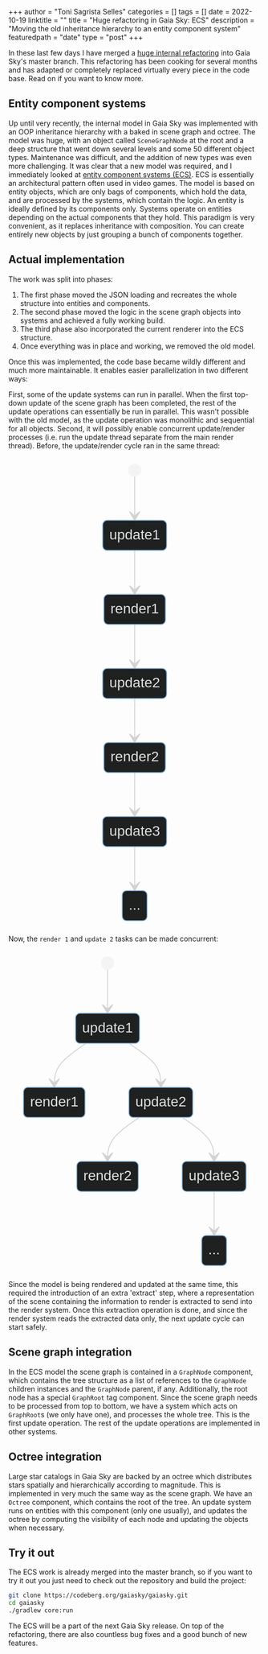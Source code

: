 +++
author = "Toni Sagrista Selles"
categories = []
tags = []
date = 2022-10-19
linktitle = ""
title = "Huge refactoring in Gaia Sky: ECS"
description = "Moving the old inheritance hierarchy to an entity component system"
featuredpath = "date"
type = "post"
+++

In these last few days I have merged a [huge internal refactoring](https://codeberg.org/gaiasky/gaiasky/pulls/655) into Gaia Sky's master
branch. This refactoring has been cooking for several months and has adapted or completely
replaced virtually every piece in the code base. Read on if you want to know more.

<!--more-->

Entity component systems
------------------------

Up until very recently, the internal model in Gaia Sky was implemented with an OOP inheritance hierarchy with
a baked in scene graph and octree. The model was huge, with an object called `SceneGraphNode` at the root and a 
deep structure that went down several levels and some 50 different object types. Maintenance was difficult,
and the addition of new types was even more challenging. 
It was clear that a new model was required, and I immediately looked at [entity component systems (ECS)](https://en.wikipedia.org/wiki/Entity_component_system).
ECS is essentially an architectural pattern often used in video games. The model is based on entity objects, which are
only bags of components, which hold the data, and are processed by the systems, which contain the logic. An entity is 
ideally defined by its components only. Systems operate on entities depending on the actual components that they
hold. This paradigm is very convenient, as it replaces inheritance with composition. You can create entirely
new objects by just grouping a bunch of components together.


Actual implementation
---------------------

The work was split into phases:

1. The first phase moved the JSON loading and recreates the whole structure into entities and components.
2. The second phase moved the logic in the scene graph objects into systems and achieved a fully working build.
3. The third phase also incorporated the current renderer into the ECS structure.
4. Once everything was in place and working, we removed the old model.

Once this was implemented, the code base became wildly different and much more maintainable. It enables easier parallelization in two different ways:

First, some of the update systems can run in parallel. When the first top-down update of the scene graph has been completed, the rest of the update operations can essentially be run in parallel. This wasn't possible with the old model, as the update operation was monolithic and sequential for all objects.
Second, it will possibly enable concurrent update/render processes (i.e. run the update thread separate from the main render thread). Before, the update/render cycle ran in the same thread:

<!-- SEQUENTIAL UPDATE -->
<div style="display:block; margin:auto; text-align: center">
<svg aria-labelledby="chart-title-mermaid chart-desc-mermaid" role="img" viewBox="0.000003814697265625 0 88.8125 534.7826538085938" style="max-width: 155.421875px;" height="534.7826538085938" class="statediagram" xmlns="http://www.w3.org/2000/svg" width="100%" id="mermaid"><title id="chart-title-mermaid"></title><desc id="chart-desc-mermaid"></desc><style>#mermaid {font-family:"trebuchet ms",verdana,arial,sans-serif;font-size:16px;fill:#ccc;}#mermaid .error-icon{fill:#a44141;}#mermaid .error-text{fill:#ddd;stroke:#ddd;}#mermaid .edge-thickness-normal{stroke-width:2px;}#mermaid .edge-thickness-thick{stroke-width:3.5px;}#mermaid .edge-pattern-solid{stroke-dasharray:0;}#mermaid .edge-pattern-dashed{stroke-dasharray:3;}#mermaid .edge-pattern-dotted{stroke-dasharray:2;}#mermaid .marker{fill:lightgrey;stroke:lightgrey;}#mermaid .marker.cross{stroke:lightgrey;}#mermaid svg{font-family:"trebuchet ms",verdana,arial,sans-serif;font-size:16px;}#mermaid defs #statediagram-barbEnd{fill:lightgrey;stroke:lightgrey;}#mermaid g.stateGroup text{fill:#81B1DB;stroke:none;font-size:10px;}#mermaid g.stateGroup text{fill:#ccc;stroke:none;font-size:10px;}#mermaid g.stateGroup .state-title{font-weight:bolder;fill:#e0dfdf;}#mermaid g.stateGroup rect{fill:#1f2020;stroke:#81B1DB;}#mermaid g.stateGroup line{stroke:lightgrey;stroke-width:1;}#mermaid .transition{stroke:lightgrey;stroke-width:1;fill:none;}#mermaid .stateGroup .composit{fill:#333;border-bottom:1px;}#mermaid .stateGroup .alt-composit{fill:#e0e0e0;border-bottom:1px;}#mermaid .state-note{stroke:hsl(180, 0%, 18.3529411765%);fill:hsl(180, 1.5873015873%, 28.3529411765%);}#mermaid .state-note text{fill:rgb(183.8476190475, 181.5523809523, 181.5523809523);stroke:none;font-size:10px;}#mermaid .stateLabel .box{stroke:none;stroke-width:0;fill:#1f2020;opacity:0.5;}#mermaid .edgeLabel .label rect{fill:#1f2020;opacity:0.5;}#mermaid .edgeLabel .label text{fill:#ccc;}#mermaid .label div .edgeLabel{color:#ccc;}#mermaid .stateLabel text{fill:#e0dfdf;font-size:10px;font-weight:bold;}#mermaid .node circle.state-start{fill:#f4f4f4;stroke:#f4f4f4;}#mermaid .node .fork-join{fill:#f4f4f4;stroke:#f4f4f4;}#mermaid .node circle.state-end{fill:#cccccc;stroke:#333;stroke-width:1.5;}#mermaid .end-state-inner{fill:#333;stroke-width:1.5;}#mermaid .node rect{fill:#1f2020;stroke:#81B1DB;stroke-width:1px;}#mermaid .node polygon{fill:#1f2020;stroke:#81B1DB;stroke-width:1px;}#mermaid #statediagram-barbEnd{fill:lightgrey;}#mermaid .statediagram-cluster rect{fill:#1f2020;stroke:#81B1DB;stroke-width:1px;}#mermaid .cluster-label,#mermaid .nodeLabel{color:#e0dfdf;}#mermaid .statediagram-cluster rect.outer{rx:5px;ry:5px;}#mermaid .statediagram-state .divider{stroke:#81B1DB;}#mermaid .statediagram-state .title-state{rx:5px;ry:5px;}#mermaid .statediagram-cluster.statediagram-cluster .inner{fill:#333;}#mermaid .statediagram-cluster.statediagram-cluster-alt .inner{fill:#555;}#mermaid .statediagram-cluster .inner{rx:0;ry:0;}#mermaid .statediagram-state rect.basic{rx:5px;ry:5px;}#mermaid .statediagram-state rect.divider{stroke-dasharray:10,10;fill:#555;}#mermaid .note-edge{stroke-dasharray:5;}#mermaid .statediagram-note rect{fill:hsl(180, 1.5873015873%, 28.3529411765%);stroke:hsl(180, 0%, 18.3529411765%);stroke-width:1px;rx:0;ry:0;}#mermaid .statediagram-note rect{fill:hsl(180, 1.5873015873%, 28.3529411765%);stroke:hsl(180, 0%, 18.3529411765%);stroke-width:1px;rx:0;ry:0;}#mermaid .statediagram-note text{fill:rgb(183.8476190475, 181.5523809523, 181.5523809523);}#mermaid .statediagram-note .nodeLabel{color:rgb(183.8476190475, 181.5523809523, 181.5523809523);}#mermaid .statediagram .edgeLabel{color:red;}#mermaid #dependencyStart,#mermaid #dependencyEnd{fill:lightgrey;stroke:lightgrey;stroke-width:1;}#mermaid :root{--mermaid-font-family:"trebuchet ms",verdana,arial,sans-serif;}</style><g><defs><marker orient="auto" markerUnits="strokeWidth" markerHeight="14" markerWidth="20" refY="7" refX="19" id="statediagram-barbEnd"><path d="M 19,7 L9,13 L14,7 L9,1 Z"></path></marker></defs><g class="root"><g class="clusters"></g><g class="edgePaths"><path marker-end="url(#statediagram-barbEnd)" style="fill:none" class="edge-thickness-normal transition" id="edge0" d="M44.40625,22.000000476837158L44.40625,26.166667222976685C44.40625,30.33333396911621,44.40625,38.666667461395264,44.40625,47.000000874201454C44.40625,55.33333428700765,44.40625,63.66666762034098,44.40625,67.83333428700765L44.40625,72.00000095367432"></path><path marker-end="url(#statediagram-barbEnd)" style="fill:none" class="edge-thickness-normal transition" id="edge1" d="M44.40625,106.13043689727783L44.40625,110.2971035639445C44.40625,114.46377023061116,44.40625,122.7971035639445,44.40625,131.13043689727783C44.40625,139.46377023061117,44.40625,147.7971035639445,44.40625,151.96377023061117L44.40625,156.13043689727783"></path><path marker-end="url(#statediagram-barbEnd)" style="fill:none" class="edge-thickness-normal transition" id="edge2" d="M44.40625,190.26087284088135L44.40625,194.427539507548C44.40625,198.5942061742147,44.40625,206.927539507548,44.40625,215.26087284088135C44.40625,223.5942061742147,44.40625,231.927539507548,44.40625,236.0942061742147L44.40625,240.26087284088135"></path><path marker-end="url(#statediagram-barbEnd)" style="fill:none" class="edge-thickness-normal transition" id="edge3" d="M44.40625,274.39130878448486L44.40625,278.55797545115155C44.40625,282.7246421178182,44.40625,291.05797545115155,44.40625,299.39130878448486C44.40625,307.7246421178182,44.40625,316.05797545115155,44.40625,320.2246421178182L44.40625,324.39130878448486"></path><path marker-end="url(#statediagram-barbEnd)" style="fill:none" class="edge-thickness-normal transition" id="edge4" d="M44.40625,358.5217447280884L44.40625,362.68841139475506C44.40625,366.8550780614217,44.40625,375.18841139475506,44.40625,383.5217447280884C44.40625,391.8550780614217,44.40625,400.18841139475506,44.40625,404.3550780614217L44.40625,408.5217447280884"></path><path marker-end="url(#statediagram-barbEnd)" style="fill:none" class="edge-thickness-normal transition" id="edge5" d="M44.40625,442.6521806716919L44.40625,446.8188473383586C44.40625,450.9855140050252,44.40625,459.3188473383586,44.40625,467.6521806716919C44.40625,475.9855140050252,44.40625,484.3188473383586,44.40625,488.4855140050252L44.40625,492.6521806716919"></path></g><g class="edgeLabels"><g class="edgeLabel"><g transform="translate(0, 0)" class="label"><rect height="0" width="0" ry="0" rx="0"></rect><foreignObject height="0" width="0"><div style="display: inline-block; white-space: nowrap;" xmlns="http://www.w3.org/1999/xhtml"><span class="edgeLabel"></span></div></foreignObject></g></g><g class="edgeLabel"><g transform="translate(0, 0)" class="label"><rect height="0" width="0" ry="0" rx="0"></rect><foreignObject height="0" width="0"><div style="display: inline-block; white-space: nowrap;" xmlns="http://www.w3.org/1999/xhtml"><span class="edgeLabel"></span></div></foreignObject></g></g><g class="edgeLabel"><g transform="translate(0, 0)" class="label"><rect height="0" width="0" ry="0" rx="0"></rect><foreignObject height="0" width="0"><div style="display: inline-block; white-space: nowrap;" xmlns="http://www.w3.org/1999/xhtml"><span class="edgeLabel"></span></div></foreignObject></g></g><g class="edgeLabel"><g transform="translate(0, 0)" class="label"><rect height="0" width="0" ry="0" rx="0"></rect><foreignObject height="0" width="0"><div style="display: inline-block; white-space: nowrap;" xmlns="http://www.w3.org/1999/xhtml"><span class="edgeLabel"></span></div></foreignObject></g></g><g class="edgeLabel"><g transform="translate(0, 0)" class="label"><rect height="0" width="0" ry="0" rx="0"></rect><foreignObject height="0" width="0"><div style="display: inline-block; white-space: nowrap;" xmlns="http://www.w3.org/1999/xhtml"><span class="edgeLabel"></span></div></foreignObject></g></g><g class="edgeLabel"><g transform="translate(0, 0)" class="label"><rect height="0" width="0" ry="0" rx="0"></rect><foreignObject height="0" width="0"><div style="display: inline-block; white-space: nowrap;" xmlns="http://www.w3.org/1999/xhtml"><span class="edgeLabel"></span></div></foreignObject></g></g></g><g class="nodes"><g transform="translate(44.40625, 15.000000476837158)" id="state-root_start-0" class="node default"><circle height="14" width="14" r="7" class="state-start"></circle></g><g transform="translate(44.40625, 89.06521892547607)" id="state-update1-1" class="node statediagram-state"><rect height="34.130435943603516" width="72.81250381469727" y="-17.065217971801758" x="-36.40625190734863" style="" class="basic label-container"></rect><g transform="translate(-28.906251907348633, -9.565217971801758)" style="" class="label"><foreignObject height="19.130435943603516" width="57.812503814697266"><div style="display: inline-block; white-space: nowrap;" xmlns="http://www.w3.org/1999/xhtml"><span class="nodeLabel">update1</span></div></foreignObject></g></g><g transform="translate(44.40625, 173.1956548690796)" id="state-render1-2" class="node statediagram-state"><rect height="34.130435943603516" width="70.12228393554688" y="-17.065217971801758" x="-35.06114196777344" style="" class="basic label-container"></rect><g transform="translate(-27.561141967773438, -9.565217971801758)" style="" class="label"><foreignObject height="19.130435943603516" width="55.122283935546875"><div style="display: inline-block; white-space: nowrap;" xmlns="http://www.w3.org/1999/xhtml"><span class="nodeLabel">render1</span></div></foreignObject></g></g><g transform="translate(44.40625, 257.3260908126831)" id="state-update2-3" class="node statediagram-state"><rect height="34.130435943603516" width="72.81250381469727" y="-17.065217971801758" x="-36.40625190734863" style="" class="basic label-container"></rect><g transform="translate(-28.906251907348633, -9.565217971801758)" style="" class="label"><foreignObject height="19.130435943603516" width="57.812503814697266"><div style="display: inline-block; white-space: nowrap;" xmlns="http://www.w3.org/1999/xhtml"><span class="nodeLabel">update2</span></div></foreignObject></g></g><g transform="translate(44.40625, 341.4565267562866)" id="state-render2-4" class="node statediagram-state"><rect height="34.130435943603516" width="70.12228393554688" y="-17.065217971801758" x="-35.06114196777344" style="" class="basic label-container"></rect><g transform="translate(-27.561141967773438, -9.565217971801758)" style="" class="label"><foreignObject height="19.130435943603516" width="55.122283935546875"><div style="display: inline-block; white-space: nowrap;" xmlns="http://www.w3.org/1999/xhtml"><span class="nodeLabel">render2</span></div></foreignObject></g></g><g transform="translate(44.40625, 425.58696269989014)" id="state-update3-5" class="node statediagram-state"><rect height="34.130435943603516" width="72.81250381469727" y="-17.065217971801758" x="-36.40625190734863" style="" class="basic label-container"></rect><g transform="translate(-28.906251907348633, -9.565217971801758)" style="" class="label"><foreignObject height="19.130435943603516" width="57.812503814697266"><div style="display: inline-block; white-space: nowrap;" xmlns="http://www.w3.org/1999/xhtml"><span class="nodeLabel">update3</span></div></foreignObject></g></g><g transform="translate(44.40625, 509.71739864349365)" id="state-...-5" class="node statediagram-state"><rect height="34.130435943603516" width="28.342391967773438" y="-17.065217971801758" x="-14.171195983886719" style="" class="basic label-container"></rect><g transform="translate(-6.671195983886719, -9.565217971801758)" style="" class="label"><foreignObject height="19.130435943603516" width="13.342391967773438"><div style="display: inline-block; white-space: nowrap;" xmlns="http://www.w3.org/1999/xhtml"><span class="nodeLabel">...</span></div></foreignObject></g></g></g></g></g></svg>
</div>

Now, the `render 1` and `update 2` tasks can be made concurrent:

<!-- CONCURRENT UPDATE -->
<div style="display:block; margin:auto; text-align: center">
<svg aria-labelledby="chart-title-mermaid chart-desc-mermaid" role="img" viewBox="0 0 269.66845703125 366.521728515625" style="max-width: 471.9197998046875px;" height="366.521728515625" class="statediagram" xmlns="http://www.w3.org/2000/svg" width="100%" id="mermaid"><title id="chart-title-mermaid"></title><desc id="chart-desc-mermaid"></desc><style>#mermaid {font-family:"trebuchet ms",verdana,arial,sans-serif;font-size:16px;fill:#ccc;}#mermaid .error-icon{fill:#a44141;}#mermaid .error-text{fill:#ddd;stroke:#ddd;}#mermaid .edge-thickness-normal{stroke-width:2px;}#mermaid .edge-thickness-thick{stroke-width:3.5px;}#mermaid .edge-pattern-solid{stroke-dasharray:0;}#mermaid .edge-pattern-dashed{stroke-dasharray:3;}#mermaid .edge-pattern-dotted{stroke-dasharray:2;}#mermaid .marker{fill:lightgrey;stroke:lightgrey;}#mermaid .marker.cross{stroke:lightgrey;}#mermaid svg{font-family:"trebuchet ms",verdana,arial,sans-serif;font-size:16px;}#mermaid defs #statediagram-barbEnd{fill:lightgrey;stroke:lightgrey;}#mermaid g.stateGroup text{fill:#81B1DB;stroke:none;font-size:10px;}#mermaid g.stateGroup text{fill:#ccc;stroke:none;font-size:10px;}#mermaid g.stateGroup .state-title{font-weight:bolder;fill:#e0dfdf;}#mermaid g.stateGroup rect{fill:#1f2020;stroke:#81B1DB;}#mermaid g.stateGroup line{stroke:lightgrey;stroke-width:1;}#mermaid .transition{stroke:lightgrey;stroke-width:1;fill:none;}#mermaid .stateGroup .composit{fill:#333;border-bottom:1px;}#mermaid .stateGroup .alt-composit{fill:#e0e0e0;border-bottom:1px;}#mermaid .state-note{stroke:hsl(180, 0%, 18.3529411765%);fill:hsl(180, 1.5873015873%, 28.3529411765%);}#mermaid .state-note text{fill:rgb(183.8476190475, 181.5523809523, 181.5523809523);stroke:none;font-size:10px;}#mermaid .stateLabel .box{stroke:none;stroke-width:0;fill:#1f2020;opacity:0.5;}#mermaid .edgeLabel .label rect{fill:#1f2020;opacity:0.5;}#mermaid .edgeLabel .label text{fill:#ccc;}#mermaid .label div .edgeLabel{color:#ccc;}#mermaid .stateLabel text{fill:#e0dfdf;font-size:10px;font-weight:bold;}#mermaid .node circle.state-start{fill:#f4f4f4;stroke:#f4f4f4;}#mermaid .node .fork-join{fill:#f4f4f4;stroke:#f4f4f4;}#mermaid .node circle.state-end{fill:#cccccc;stroke:#333;stroke-width:1.5;}#mermaid .end-state-inner{fill:#333;stroke-width:1.5;}#mermaid .node rect{fill:#1f2020;stroke:#81B1DB;stroke-width:1px;}#mermaid .node polygon{fill:#1f2020;stroke:#81B1DB;stroke-width:1px;}#mermaid #statediagram-barbEnd{fill:lightgrey;}#mermaid .statediagram-cluster rect{fill:#1f2020;stroke:#81B1DB;stroke-width:1px;}#mermaid .cluster-label,#mermaid .nodeLabel{color:#e0dfdf;}#mermaid .statediagram-cluster rect.outer{rx:5px;ry:5px;}#mermaid .statediagram-state .divider{stroke:#81B1DB;}#mermaid .statediagram-state .title-state{rx:5px;ry:5px;}#mermaid .statediagram-cluster.statediagram-cluster .inner{fill:#333;}#mermaid .statediagram-cluster.statediagram-cluster-alt .inner{fill:#555;}#mermaid .statediagram-cluster .inner{rx:0;ry:0;}#mermaid .statediagram-state rect.basic{rx:5px;ry:5px;}#mermaid .statediagram-state rect.divider{stroke-dasharray:10,10;fill:#555;}#mermaid .note-edge{stroke-dasharray:5;}#mermaid .statediagram-note rect{fill:hsl(180, 1.5873015873%, 28.3529411765%);stroke:hsl(180, 0%, 18.3529411765%);stroke-width:1px;rx:0;ry:0;}#mermaid .statediagram-note rect{fill:hsl(180, 1.5873015873%, 28.3529411765%);stroke:hsl(180, 0%, 18.3529411765%);stroke-width:1px;rx:0;ry:0;}#mermaid .statediagram-note text{fill:rgb(183.8476190475, 181.5523809523, 181.5523809523);}#mermaid .statediagram-note .nodeLabel{color:rgb(183.8476190475, 181.5523809523, 181.5523809523);}#mermaid .statediagram .edgeLabel{color:red;}#mermaid #dependencyStart,#mermaid #dependencyEnd{fill:lightgrey;stroke:lightgrey;stroke-width:1;}#mermaid :root{--mermaid-font-family:"trebuchet ms",verdana,arial,sans-serif;}</style><g><defs><marker orient="auto" markerUnits="strokeWidth" markerHeight="14" markerWidth="20" refY="7" refX="19" id="statediagram-barbEnd"><path d="M 19,7 L9,13 L14,7 L9,1 Z"></path></marker></defs><g class="root"><g class="clusters"></g><g class="edgePaths"><path marker-end="url(#statediagram-barbEnd)" style="fill:none" class="edge-thickness-normal transition" id="edge6" d="M103.79483795166016,22.000000476837158L103.79483795166016,26.166667222976685C103.79483795166016,30.33333396911621,103.79483795166016,38.666667461395264,103.79483795166016,47.000000874201454C103.79483795166016,55.33333428700765,103.79483795166016,63.66666762034098,103.79483795166016,67.83333428700765L103.79483795166016,72.00000095367432"></path><path marker-end="url(#statediagram-barbEnd)" style="fill:none" class="edge-thickness-normal transition" id="edge7" d="M79.15610290711726,106.13043689727783L73.14027608389328,110.2971035639445C67.12444926066932,114.46377023061116,55.09279561422138,122.7971035639445,49.076968790997405,131.13043689727783C43.06114196777344,139.46377023061117,43.06114196777344,147.7971035639445,43.06114196777344,151.96377023061117L43.06114196777344,156.13043689727783"></path><path marker-end="url(#statediagram-barbEnd)" style="fill:none" class="edge-thickness-normal transition" id="edge8" d="M128.43357299620305,106.13043689727783L134.44939981942704,110.2971035639445C140.465226642651,114.46377023061116,152.49688028909893,122.7971035639445,158.51270711232291,131.13043689727783C164.52853393554688,139.46377023061117,164.52853393554688,147.7971035639445,164.52853393554688,151.96377023061117L164.52853393554688,156.13043689727783"></path><path marker-end="url(#statediagram-barbEnd)" style="fill:none" class="edge-thickness-normal transition" id="edge9" d="M139.88979889100398,190.26087284088135L133.87397206778,194.427539507548C127.85814524455604,198.5942061742147,115.82649159810809,206.927539507548,109.81066477488412,215.26087284088135C103.79483795166016,223.5942061742147,103.79483795166016,231.927539507548,103.79483795166016,236.0942061742147L103.79483795166016,240.26087284088135"></path><path marker-end="url(#statediagram-barbEnd)" style="fill:none" class="edge-thickness-normal transition" id="edge10" d="M189.16726898008977,190.26087284088135L195.18309580331376,194.427539507548C201.19892262653772,198.5942061742147,213.23057627298567,206.927539507548,219.24640309620963,215.26087284088135C225.2622299194336,223.5942061742147,225.2622299194336,231.927539507548,225.2622299194336,236.0942061742147L225.2622299194336,240.26087284088135"></path><path marker-end="url(#statediagram-barbEnd)" style="fill:none" class="edge-thickness-normal transition" id="edge11" d="M225.2622299194336,274.39130878448486L225.2622299194336,278.55797545115155C225.2622299194336,282.7246421178182,225.2622299194336,291.05797545115155,225.2622299194336,299.39130878448486C225.2622299194336,307.7246421178182,225.2622299194336,316.05797545115155,225.2622299194336,320.2246421178182L225.2622299194336,324.39130878448486"></path></g><g class="edgeLabels"><g class="edgeLabel"><g transform="translate(0, 0)" class="label"><rect height="0" width="0" ry="0" rx="0"></rect><foreignObject height="0" width="0"><div style="display: inline-block; white-space: nowrap;" xmlns="http://www.w3.org/1999/xhtml"><span class="edgeLabel"></span></div></foreignObject></g></g><g class="edgeLabel"><g transform="translate(0, 0)" class="label"><rect height="0" width="0" ry="0" rx="0"></rect><foreignObject height="0" width="0"><div style="display: inline-block; white-space: nowrap;" xmlns="http://www.w3.org/1999/xhtml"><span class="edgeLabel"></span></div></foreignObject></g></g><g class="edgeLabel"><g transform="translate(0, 0)" class="label"><rect height="0" width="0" ry="0" rx="0"></rect><foreignObject height="0" width="0"><div style="display: inline-block; white-space: nowrap;" xmlns="http://www.w3.org/1999/xhtml"><span class="edgeLabel"></span></div></foreignObject></g></g><g class="edgeLabel"><g transform="translate(0, 0)" class="label"><rect height="0" width="0" ry="0" rx="0"></rect><foreignObject height="0" width="0"><div style="display: inline-block; white-space: nowrap;" xmlns="http://www.w3.org/1999/xhtml"><span class="edgeLabel"></span></div></foreignObject></g></g><g class="edgeLabel"><g transform="translate(0, 0)" class="label"><rect height="0" width="0" ry="0" rx="0"></rect><foreignObject height="0" width="0"><div style="display: inline-block; white-space: nowrap;" xmlns="http://www.w3.org/1999/xhtml"><span class="edgeLabel"></span></div></foreignObject></g></g><g class="edgeLabel"><g transform="translate(0, 0)" class="label"><rect height="0" width="0" ry="0" rx="0"></rect><foreignObject height="0" width="0"><div style="display: inline-block; white-space: nowrap;" xmlns="http://www.w3.org/1999/xhtml"><span class="edgeLabel"></span></div></foreignObject></g></g></g><g class="nodes"><g transform="translate(103.79483795166016, 15.000000476837158)" id="state-root_start-6" class="node default"><circle height="14" width="14" r="7" class="state-start"></circle></g><g transform="translate(103.79483795166016, 89.06521892547607)" id="state-update1-8" class="node statediagram-state"><rect height="34.130435943603516" width="72.81250381469727" y="-17.065217971801758" x="-36.40625190734863" style="" class="basic label-container"></rect><g transform="translate(-28.906251907348633, -9.565217971801758)" style="" class="label"><foreignObject height="19.130435943603516" width="57.812503814697266"><div style="display: inline-block; white-space: nowrap;" xmlns="http://www.w3.org/1999/xhtml"><span class="nodeLabel">update1</span></div></foreignObject></g></g><g transform="translate(43.06114196777344, 173.1956548690796)" id="state-render1-7" class="node statediagram-state"><rect height="34.130435943603516" width="70.12228393554688" y="-17.065217971801758" x="-35.06114196777344" style="" class="basic label-container"></rect><g transform="translate(-27.561141967773438, -9.565217971801758)" style="" class="label"><foreignObject height="19.130435943603516" width="55.122283935546875"><div style="display: inline-block; white-space: nowrap;" xmlns="http://www.w3.org/1999/xhtml"><span class="nodeLabel">render1</span></div></foreignObject></g></g><g transform="translate(164.52853393554688, 173.1956548690796)" id="state-update2-10" class="node statediagram-state"><rect height="34.130435943603516" width="72.81250381469727" y="-17.065217971801758" x="-36.40625190734863" style="" class="basic label-container"></rect><g transform="translate(-28.906251907348633, -9.565217971801758)" style="" class="label"><foreignObject height="19.130435943603516" width="57.812503814697266"><div style="display: inline-block; white-space: nowrap;" xmlns="http://www.w3.org/1999/xhtml"><span class="nodeLabel">update2</span></div></foreignObject></g></g><g transform="translate(103.79483795166016, 257.3260908126831)" id="state-render2-9" class="node statediagram-state"><rect height="34.130435943603516" width="70.12228393554688" y="-17.065217971801758" x="-35.06114196777344" style="" class="basic label-container"></rect><g transform="translate(-27.561141967773438, -9.565217971801758)" style="" class="label"><foreignObject height="19.130435943603516" width="55.122283935546875"><div style="display: inline-block; white-space: nowrap;" xmlns="http://www.w3.org/1999/xhtml"><span class="nodeLabel">render2</span></div></foreignObject></g></g><g transform="translate(225.2622299194336, 257.3260908126831)" id="state-update3-11" class="node statediagram-state"><rect height="34.130435943603516" width="72.81250381469727" y="-17.065217971801758" x="-36.40625190734863" style="" class="basic label-container"></rect><g transform="translate(-28.906251907348633, -9.565217971801758)" style="" class="label"><foreignObject height="19.130435943603516" width="57.812503814697266"><div style="display: inline-block; white-space: nowrap;" xmlns="http://www.w3.org/1999/xhtml"><span class="nodeLabel">update3</span></div></foreignObject></g></g><g transform="translate(225.2622299194336, 341.4565267562866)" id="state-...-11" class="node statediagram-state"><rect height="34.130435943603516" width="28.342391967773438" y="-17.065217971801758" x="-14.171195983886719" style="" class="basic label-container"></rect><g transform="translate(-6.671195983886719, -9.565217971801758)" style="" class="label"><foreignObject height="19.130435943603516" width="13.342391967773438"><div style="display: inline-block; white-space: nowrap;" xmlns="http://www.w3.org/1999/xhtml"><span class="nodeLabel">...</span></div></foreignObject></g></g></g></g></g></svg>
</div>

Since the model is being rendered and updated at the same time, this required the introduction of an extra 'extract' step, where a representation of the scene containing the information to render is extracted to send into the render system. Once this extraction operation is done, and since the render system reads the extracted data only, the next update cycle can start safely.

Scene graph integration
-----------------------

In the ECS model the scene graph is contained in a `GraphNode` component, which
contains the tree structure as a list of references to the `GraphNode` children
instances and the `GraphNode` parent, if any. Additionally, the root node
has a special `GraphRoot` tag component. Since the scene graph needs to be 
processed from top to bottom, we have a system which acts on `GraphRoot`s 
(we only have one), and processes the whole tree. This is the first update
operation. The rest of the update operations are implemented in other systems.

Octree integration
------------------

Large star catalogs in Gaia Sky are backed by an octree which distributes
stars spatially and hierarchically according to magnitude. This is implemented 
in very much the same way as the scene graph. We have an `Octree` component,
which contains the root of the tree. An update system runs on entities with
this component (only one usually), and updates the octree by computing the
visibility of each node and updating the objects when necessary.

Try it out
----------

The ECS work is already merged into the master branch, so if you want to try it
out you just need to check out the repository and build the project:

```bash
git clone https://codeberg.org/gaiasky/gaiasky.git
cd gaiasky
./gradlew core:run
```

The ECS will be a part of the next Gaia Sky release. On top of the refactoring,
there are also countless bug fixes and a good bunch of new features.
